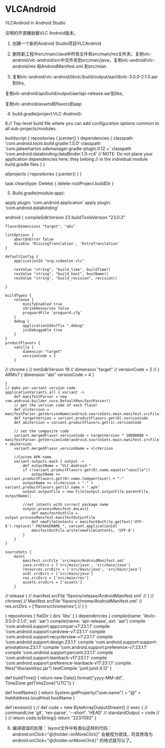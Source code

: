 # VLCAndroid
VLCAndroid in Android Studio

注明的开源播放器VLC Android版本。

1. 创建一个新的Android Studio项目VLCAndroid

2. 删除新工程中src/main/Java中所有文件和src/main/res文件夹，复制vlc-android/vlc-android/src中文件夹到src/main/java，复制vlc-android/vlc-android/res 和AndroidManifest.xml 到src/mian

3. 复制vlc-android/vlc-android/libvlc/build/output/aar/libvlc-3.0.0-2.1.0.aar到libs,

复制vlc-android/api/build/output/aar/api-release.aar到libs,

复制vlc-android/assets和flavors到app

4. build.gradle(project:VLC-Android):


6.// Top-level build file where you can add configuration options common to all sub-projects/modules.

buildscript {
    repositories {
        jcenter()
    }
    dependencies {
        classpath 'com.android.tools.build:gradle:1.5.0'
        classpath 'com.jakewharton.sdkmanager:gradle-plugin:0.12.+'
        classpath 'com.android.databinding:dataBinder:1.0-rc4'
        // NOTE: Do not place your application dependencies here; they belong
        // in the individual module build.gradle files
    }
}

allprojects {
    repositories {
        jcenter()
    }
}

task clean(type: Delete) {
    delete rootProject.buildDir
}

5. Build.gradle(module:app):

apply plugin: 'com.android.application'
apply plugin: 'com.android.databinding'

android {
    compileSdkVersion 23
    buildToolsVersion "23.0.3"

    flavorDimensions "target", "abi"

    lintOptions {
        abortOnError false
        disable 'MissingTranslation', 'ExtraTranslation'
    }

    defaultConfig {
        applicationId "org.videolan.vlc"

        resValue "string", "build_time", buildTime()
        resValue "string", "build_host", hostName()
        resValue "string", "build_revision", revision()

    }

    buildTypes {
        release {
            minifyEnabled true
            shrinkResources false
            proguardFile 'proguard.cfg'
        }
        debug {
            applicationIdSuffix ".debug"
            jniDebuggable true
        }
    }
    productFlavors {
        vanilla {
            dimension "target"
            versionCode = 1
        }
//        chrome {
//            minSdkVersion 19
//            dimension "target"
//            versionCode = 2
//        }
        ARMv7 {
            dimension "abi"
            versionCode = 4
        }

    }
    // make per-variant version code
    applicationVariants.all { variant ->
        def manifestParser = new com.android.builder.core.DefaultManifestParser()
        // get the version code of each flavor
        def vlcVersion = manifestParser.getVersionName(android.sourceSets.main.manifest.srcFile)
        def targetVersion = variant.productFlavors.get(0).versionCode
        def abiVersion = variant.productFlavors.get(1).versionCode

        // set the composite code
        variant.mergedFlavor.versionCode = targetVersion * 10000000 + manifestParser.getVersionCode(android.sourceSets.main.manifest.srcFile) + abiVersion
        variant.mergedFlavor.versionName = vlcVersion

        //Custom APK name
        variant.outputs.each { output ->
            def outputName = "VLC-Android-"
            if (!variant.productFlavors.get(0).name.equals("vanilla"))
                outputName += variant.productFlavors.get(0).name.toUpperCase() + "-"
            outputName += vlcVersion + "-" + variant.productFlavors.get(1).name + ".apk"
            output.outputFile = new File(output.outputFile.parentFile, outputName);

            //set intents with correct package name
            output.processManifest.doLast{
                def manifestOutFile = output.processManifest.manifestOutputFile
                def newFileContents = manifestOutFile.getText('UTF-8').replace("_PACKAGENAME_", variant.applicationId)
                manifestOutFile.write(newFileContents, 'UTF-8')
            }
        }
    }

    sourceSets {
        main{
            manifest.srcFile 'src/main/AndroidManifest.xml'
            java.srcDirs = ['src/main/java', 'src/main/java']
            resources.srcDirs = ['src/main/java', 'src/main/java']
            aidl.srcDirs = ['src/main/java']
            res.srcDirs = ['src/main/res']
            assets.srcDirs = ['assets']
        }
//        release {
//            manifest.srcFile 'flavors/release/AndroidManifest.xml'
//        }
//        chrome{
//            Manifest.srcFile 'flavors/chrome/AndroidManifest.xml'
//            res.srcDirs = ['flavors/chrome/res']
//        }
    }


}
repositories {
    flatDir {
        dirs 'libs'
    }
}
dependencies {
    compile(name: 'libvlc-3.0.0-2.1.0', ext: 'aar')
    compile(name: 'api-release', ext: 'aar')
    compile 'com.android.support:appcompat-v7:23.1.1'
    compile 'com.android.support:cardview-v7:23.1.1'
    compile 'com.android.support:recyclerview-v7:23.1.1'
    compile 'com.android.support:design:23.1.1'
    compile 'com.android.support:support-annotations:23.1.1'
    compile 'com.android.support:preference-v7:23.1.1'
    compile 'com.android.support:percent:23.1.1'
    compile 'com.android.support:leanback-v17:23.1.1'
    compile 'com.android.support:preference-leanback-v17:23.1.1'
    compile files("libs/axmlrpc.jar")
    testCompile 'junit:junit:4.12'
}

def buildTime() {
    return new Date().format("yyyy-MM-dd", TimeZone.getTimeZone("UTC"))
}

def hostName() {
    return System.getProperty("user.name") + "@" + InetAddress.localHost.hostName
}

def revision() {
//    def code = new ByteArrayOutputStream()
//    exec {
//        commandLine 'git', 'rev-parse', '--short', 'HEAD'
//        standardOutput = code
//    }
//    return code.toString()
    return "2237092"
}


6. 编译错误的处理：
layout文件中有类似这样的代码：
android:onClick="@{holder::onMoreClick}"
会被视为错误，将其修改为
android:onClick="@{holder.onMoreClick}"
的格式就可以了。
